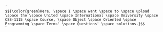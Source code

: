 <code>
`
$${\color{green}Here, \space I \space want \space to \space upload \space the \space United \space International \space University \space CSE-1115 \space Course, \space Object \space Oriented \space Programming \space Terms' \space Questions' \space solutions.}$$
`
</code>
